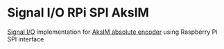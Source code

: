 # Signal I/O RPi SPI AksIM

[Signal I/O](https://github.com/EESC-MKGroup/Signal-IO-Interface) implementation for [AksIM absolute encoder](https://www.rls.si/en/aksim-rotary-absolute-encoder-module) using Raspberry Pi SPI interface
